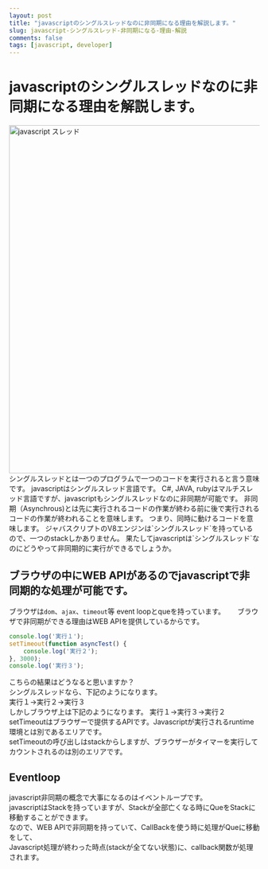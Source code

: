 ```yaml
---
layout: post
title: "javascriptのシングルスレッドなのに非同期になる理由を解説します。"
slug: javascript-シングルスレッド-非同期になる-理由-解説
comments: false
tags: [javascript, developer]
---
```

# javascriptのシングルスレッドなのに非同期になる理由を解説します。
<img src="https://drive.google.com/uc?export=view&id=1u7BSBIt1dMa6djlVbF-VmF72fTZ1X3TL" alt="javascript スレッド" width="700">
シングルスレッドとは一つのプログラムで一つのコードを実行されると言う意味です。  
javascriptはシングルスレッド言語です。  
C#, JAVA, rubyはマルチスレッド言語ですが、javascriptもシングルスレッドなのに非同期が可能です。    
非同期（Asynchrous)とは先に実行されるコードの作業が終わる前に後で実行されるコードの作業が終われることを意味します。  
つまり、同時に動けるコードを意味します。  
ジャバスクリプトのV8エンジンは`シングルスレッド`を持っているので、一つのstackしかありません。  
果たしてjavascriptは`シングルスレッド`なのにどうやって非同期的に実行ができるでしょうか。  

## ブラウザの中にWEB APIがあるのでjavascriptで非同期的な処理が可能です。
ブラウザは`dom`、`ajax`、`timeout`等 event loopとqueを持っています。　　
ブラウザで非同期ができる理由はWEB APIを提供しているからです。  
```typescript
console.log('実行１');
setTimeout(function asyncTest() {
	console.log('実行２');
}, 3000);
console.log('実行３');
```
こちらの結果はどうなると思いますか？  
シングルスレッドなら、下記のようになります。  
実行１→実行２→実行３  
しかしブラウザ上は下記のようになります。
実行１→実行３→実行２  
setTimeoutはブラウザーで提供するAPIです。Javascriptが実行されるruntime環境とは別であるエリアです。  
setTimeoutの呼び出しはstackからしますが、ブラウザーがタイマーを実行してカウントされるのは別のエリアです。  

## Eventloop
javascript非同期の概念で大事になるのはイベントループです。  
javascriptはStackを持っていますが、Stackが全部亡くなる時にQueをStackに移動することができます。  
なので、WEB APIで非同期を持っていて、CallBackを使う時に処理がQueに移動をして、  
Javascript処理が終わった時点(stackが全てない状態)に、callback関数が処理されます。  